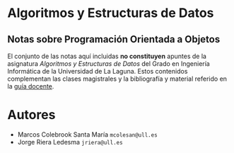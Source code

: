 # Algoritmos y Estructuras de Datos
## Notas sobre Programación Orientada a Objetos

El conjunto de las notas aquí incluidas **no constituyen** apuntes de la asignatura *Algoritmos y Estructuras de Datos* del Grado en Ingeniería Informática de la Universidad de La Laguna. Estos contenidos complementan las clases magistrales y la bibliografía y material referido en la [guía docente](https://e-guia.ull.es/etsii/query.php?codigo=139261021).

# Autores
- Marcos Colebrook Santa María `mcolesan@ull.es`
- Jorge Riera Ledesma `jriera@ull.es`
